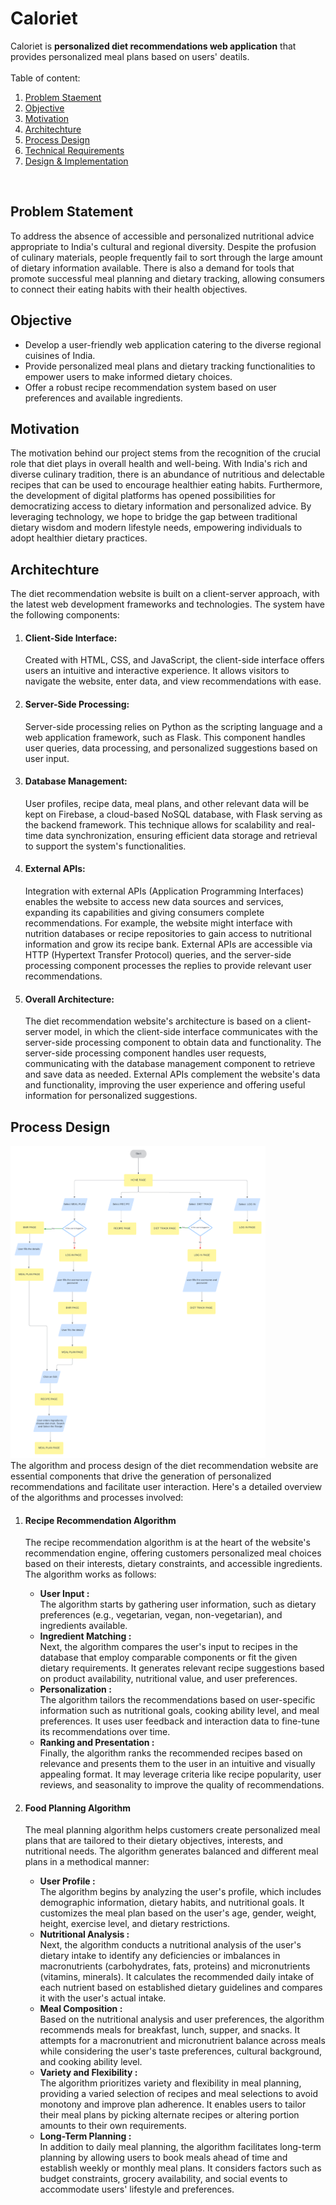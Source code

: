 # Caloriet
Caloriet is <b>personalized diet recommendations web application</b> that provides personalized meal plans based on users' deatils.
<br><br>
Table of content:
<ol>
<li><a href="#problem">Problem Staement</a></li>
<li><a href="#objective">Objective</a></li>
<li><a href="#Overview">Motivation</a></li>
<li><a href="#architechture">Architechture</a></li>
<li><a href="#processdesign">Process Design</a></li>
<li><a href="#Technical-Requirements">Technical Requirements</a></li>
<li><a href="#How-to-Run">Design & Implementation</a></li>
</ol>
<br>
<h2 id="problem">Problem Statement</h2>
To address the absence of accessible and personalized nutritional advice appropriate to India's cultural and regional diversity. Despite the profusion of culinary materials, people frequently fail to sort through the large amount of dietary information available. There is also a demand for tools that promote successful meal planning and dietary tracking, allowing consumers to connect their eating habits with their health objectives.
<br>
<h2 id="objective">Objective</h2>
<ul>
<li>Develop a user-friendly web application catering to the diverse regional cuisines of India.</li>
<li>Provide personalized meal plans and dietary tracking functionalities to empower users to make informed dietary choices.</li>
<li>Offer a robust recipe recommendation system based on user preferences and available ingredients.</li>
</ul>
<h2 id="motivation">Motivation</h2>
The motivation behind our project stems from the recognition of the crucial role that diet plays in overall health and well-being. With India's rich and diverse culinary tradition, there is an abundance of nutritious and delectable recipes that can be used to encourage healthier eating habits. Furthermore, the development of digital platforms has opened possibilities for democratizing access to dietary information and personalized advice. By leveraging technology, we hope to bridge the gap between traditional dietary wisdom and modern lifestyle needs, empowering individuals to adopt healthier dietary practices.
<br>
<h2 id="architechture">Architechture</h2>
The diet recommendation website is built on a client-server approach, with the latest web development frameworks and technologies. The system have the following components:
<ol>
    <li>
        <h4>Client-Side Interface:</h4>
        <p>Created with HTML, CSS, and JavaScript, the client-side interface offers users an intuitive and interactive experience. It allows visitors to navigate the website, enter data, and view recommendations with ease.</p> 
    </li>
    <li>
        <h4>Server-Side Processing:</h4>
        <p>Server-side processing relies on Python as the scripting language and a web application framework, such as Flask. This component handles user queries, data processing, and personalized suggestions based on user input.</p> 
    </li>
    <li>
        <h4>Database Management:</h4>
        <p>User profiles, recipe data, meal plans, and other relevant data will be kept on Firebase, a cloud-based NoSQL database, with Flask serving as the backend framework. This technique allows for scalability and real-time data synchronization, ensuring efficient data storage and retrieval to support the system's functionalities.</p> 
    </li>
    <li>
        <h4>External APIs:</h4>
        <p>Integration with external APIs (Application Programming Interfaces) enables the website to access new data sources and services, expanding its capabilities and giving consumers complete recommendations. For example, the website might interface with nutrition databases or recipe repositories to gain access to nutritional information and grow its recipe bank. External APIs are accessible via HTTP (Hypertext Transfer Protocol) queries, and the server-side processing component processes the replies to provide relevant user recommendations.</p> 
    </li>
    <li>
        <h4>Overall Architecture:</h4>
        <p>The diet recommendation website's architecture is based on a client-server model, in which the client-side interface communicates with the server-side processing component to obtain data and functionality. The server-side processing component handles user requests, communicating with the database management component to retrieve and save data as needed. External APIs complement the website's data and functionality, improving the user experience and offering useful information for personalized suggestions.</p> 
    </li>
</ol>
<h2 id="processdesign">Process Design</h2>
<img src="./doc_assets/Process_design.png" alt="Process Design" height="500px">
<br>
The algorithm and process design of the diet recommendation website are essential components that drive the generation of personalized recommendations and facilitate user interaction. Here's a detailed overview of the algorithms and processes involved:
<ol>
    <li>
        <h4>Recipe Recommendation Algorithm</h4>
        <p>The recipe recommendation algorithm is at the heart of the website's recommendation engine, offering customers personalized meal choices based on their interests, dietary constraints, and accessible ingredients. The algorithm works as follows:</p>
        <ul>
            <li><b>User Input :</b><br> The algorithm starts by gathering user information, such as dietary preferences (e.g., vegetarian, vegan, non-vegetarian), and ingredients available.</li>
            <li><b>Ingredient Matching :</b><br>Next, the algorithm compares the user's input to recipes in the database that employ comparable components or fit the given dietary requirements. It generates relevant recipe suggestions based on product availability, nutritional value, and user preferences.</li>
            <li><b>Personalization :</b><br> The algorithm tailors the recommendations based on user-specific information such as nutritional goals, cooking ability level, and meal preferences. It uses user feedback and interaction data to fine-tune its recommendations over time.</li>
            <li><b>Ranking and Presentation :</b><br> Finally, the algorithm ranks the recommended recipes based on relevance and presents them to the user in an intuitive and visually appealing format. It may leverage criteria like recipe popularity, user reviews, and seasonality to improve the quality of recommendations.</li>
        </ul>
    </li>
    <li>
        <h4>Food Planning Algorithm</h4>
        <p>The meal planning algorithm helps customers create personalized meal plans that are tailored to their dietary objectives, interests, and nutritional needs. The algorithm generates balanced and different meal plans in a methodical manner:</p>
        <ul>
            <li><b>User Profile :</b><br> The algorithm begins by analyzing the user's profile, which includes demographic information, dietary habits, and nutritional goals. It customizes the meal plan based on the user's age, gender, weight, height, exercise level, and dietary restrictions.</li>
            <li><b>Nutritional Analysis :</b><br> Next, the algorithm conducts a nutritional analysis of the user's dietary intake to identify any deficiencies or imbalances in macronutrients (carbohydrates, fats, proteins) and micronutrients (vitamins, minerals). It calculates the recommended daily intake of each nutrient based on established dietary guidelines and compares it with the user's actual intake.</li>
            <li><b>Meal Composition :</b><br> Based on the nutritional analysis and user preferences, the algorithm recommends meals for breakfast, lunch, supper, and snacks. It attempts for a macronutrient and micronutrient balance across meals while considering the user's taste preferences, cultural background, and cooking ability level.</li>
            <li><b>Variety and Flexibility :</b><br> The algorithm prioritizes variety and flexibility in meal planning, providing a varied selection of recipes and meal selections to avoid monotony and improve plan adherence. It enables users to tailor their meal plans by picking alternate recipes or altering portion amounts to their own requirements.</li>
            <li><b>Long-Term Planning :</b><br> In addition to daily meal planning, the algorithm facilitates long-term planning by allowing users to book meals ahead of time and establish weekly or monthly meal plans. It considers factors such as budget constraints, grocery availability, and social events to accommodate users' lifestyle and preferences.</li>
        </ul>
    </li>
</ol>

